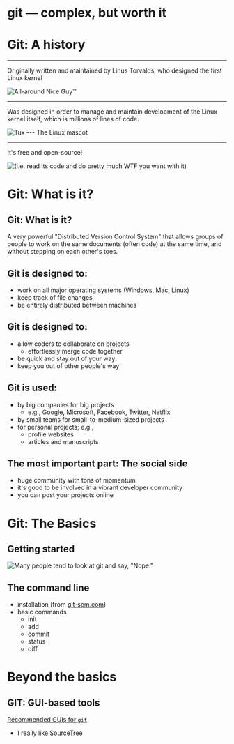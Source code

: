# git — complex, but worth it

# Git: A history

---

Originally written and maintained by Linus Torvalds, who designed the first Linux kernel

![All-around Nice Guy™](../media/linus-eff-you.png)

---

Was designed in order to manage and maintain development of the Linux kernel itself, which is millions of lines of code.

![Tux --- The Linux mascot](../media/linux-logo.jpg)

---

It's free and open-source!

![(i.e. read its code and do pretty much WTF you want with it)](../media/opensource_logo.gif)


# Git: What is it?

## Git: What is it?

A very powerful "Distributed Version Control System" that allows groups of people to work on the same documents (often code) at the same time, and without stepping on each other's toes.

## Git is designed to:

- work on all major operating systems (Windows, Mac, Linux)
- keep track of file changes
- be entirely distributed between machines

## Git is designed to:

- allow coders to collaborate on projects
    - effortlessly merge code together
- be quick and stay out of your way
- keep you out of other people's way

## Git is used:

- by big companies for big projects
    - e.g., Google, Microsoft, Facebook, Twitter, Netflix
- by small teams for small-to-medium-sized projects
- for personal projects; e.g.,
    - profile websites
    - articles and manuscripts

## The most important part: The social side

- huge community with tons of momentum
- it's good to be involved in a vibrant developer community
- you can post your projects online

# Git: The Basics

## Getting started

![Many people tend to look at `git` and say, "Nope."](../media/y-u-so-complicated.png)

## The command line

- installation (from [git-scm.com](http://git-scm.com))
- basic commands
    - init
    - add
    - commit
    - status
    - diff

# Beyond the basics

## GIT: GUI-based tools

[Recommended GUIs for `git`](https://git-scm.com/downloads/guis)

- I really like [SourceTree](http://www.sourcetreeapp.com/)
